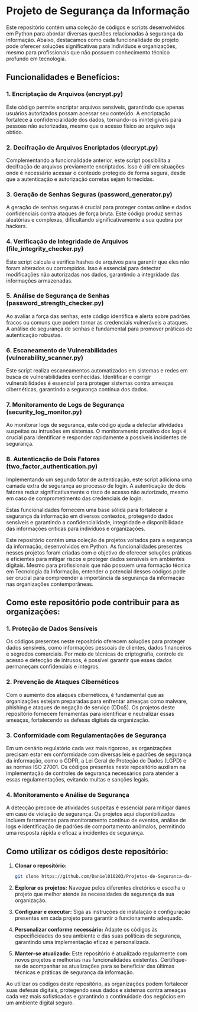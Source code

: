 # Projeto de Segurança da Informação

Este repositório contém uma coleção de códigos e scripts desenvolvidos em Python para abordar diversas questões relacionadas à segurança da informação. Abaixo, destacamos como cada funcionalidade do projeto pode oferecer soluções significativas para indivíduos e organizações, mesmo para profissionais que não possuem conhecimento técnico profundo em tecnologia.

## Funcionalidades e Benefícios:

### 1. Encriptação de Arquivos (encrypt.py)
Este código permite encriptar arquivos sensíveis, garantindo que apenas usuários autorizados possam acessar seu conteúdo. A encriptação fortalece a confidencialidade dos dados, tornando-os ininteligíveis para pessoas não autorizadas, mesmo que o acesso físico ao arquivo seja obtido.

### 2. Decifração de Arquivos Encriptados (decrypt.py)
Complementando a funcionalidade anterior, este script possibilita a decifração de arquivos previamente encriptados. Isso é útil em situações onde é necessário acessar o conteúdo protegido de forma segura, desde que a autenticação e autorização corretas sejam fornecidas.

### 3. Geração de Senhas Seguras (password_generator.py)
A geração de senhas seguras é crucial para proteger contas online e dados confidenciais contra ataques de força bruta. Este código produz senhas aleatórias e complexas, dificultando significativamente a sua quebra por hackers.

### 4. Verificação de Integridade de Arquivos (file_integrity_checker.py)
Este script calcula e verifica hashes de arquivos para garantir que eles não foram alterados ou corrompidos. Isso é essencial para detectar modificações não autorizadas nos dados, garantindo a integridade das informações armazenadas.

### 5. Análise de Segurança de Senhas (password_strength_checker.py)
Ao avaliar a força das senhas, este código identifica e alerta sobre padrões fracos ou comuns que podem tornar as credenciais vulneráveis a ataques. A análise de segurança de senhas é fundamental para promover práticas de autenticação robustas.

### 6. Escaneamento de Vulnerabilidades (vulnerability_scanner.py)
Este script realiza escaneamentos automatizados em sistemas e redes em busca de vulnerabilidades conhecidas. Identificar e corrigir vulnerabilidades é essencial para proteger sistemas contra ameaças cibernéticas, garantindo a segurança contínua dos dados.

### 7. Monitoramento de Logs de Segurança (security_log_monitor.py)
Ao monitorar logs de segurança, este código ajuda a detectar atividades suspeitas ou intrusões em sistemas. O monitoramento proativo dos logs é crucial para identificar e responder rapidamente a possíveis incidentes de segurança.

### 8. Autenticação de Dois Fatores (two_factor_authentication.py)
Implementando um segundo fator de autenticação, este script adiciona uma camada extra de segurança ao processo de login. A autenticação de dois fatores reduz significativamente o risco de acesso não autorizado, mesmo em caso de comprometimento das credenciais de login.

Estas funcionalidades fornecem uma base sólida para fortalecer a segurança da informação em diversos contextos, protegendo dados sensíveis e garantindo a confidencialidade, integridade e disponibilidade das informações críticas para indivíduos e organizações.


Este repositório contém uma coleção de projetos voltados para a segurança da informação, desenvolvidos em Python. As funcionalidades presentes nesses projetos foram criadas com o objetivo de oferecer soluções práticas e eficientes para mitigar riscos e proteger dados sensíveis em ambientes digitais. Mesmo para profissionais que não possuem uma formação técnica em Tecnologia da Informação, entender o potencial desses códigos pode ser crucial para compreender a importância da segurança da informação nas organizações contemporâneas.

## Como este repositório pode contribuir para as organizações:

### 1. Proteção de Dados Sensíveis
Os códigos presentes neste repositório oferecem soluções para proteger dados sensíveis, como informações pessoais de clientes, dados financeiros e segredos comerciais. Por meio de técnicas de criptografia, controle de acesso e detecção de intrusos, é possível garantir que esses dados permaneçam confidenciais e integros.

### 2. Prevenção de Ataques Cibernéticos
Com o aumento dos ataques cibernéticos, é fundamental que as organizações estejam preparadas para enfrentar ameaças como malware, phishing e ataques de negação de serviço (DDoS). Os projetos deste repositório fornecem ferramentas para identificar e neutralizar essas ameaças, fortalecendo as defesas digitais da organização.

### 3. Conformidade com Regulamentações de Segurança
Em um cenário regulatório cada vez mais rigoroso, as organizações precisam estar em conformidade com diversas leis e padrões de segurança da informação, como o GDPR, a Lei Geral de Proteção de Dados (LGPD) e as normas ISO 27001. Os códigos presentes neste repositório auxiliam na implementação de controles de segurança necessários para atender a essas regulamentações, evitando multas e sanções legais.

### 4. Monitoramento e Análise de Segurança
A detecção precoce de atividades suspeitas é essencial para mitigar danos em caso de violação de segurança. Os projetos aqui disponibilizados incluem ferramentas para monitoramento contínuo de eventos, análise de logs e identificação de padrões de comportamento anômalos, permitindo uma resposta rápida e eficaz a incidentes de segurança.

## Como utilizar os códigos deste repositório:

1. **Clonar o repositório:**
   ```bash
   git clone https://github.com/Daniel010203/Projetos-de-Seguranca-da-Informacao.git
   ```

2. **Explorar os projetos:**
   Navegue pelos diferentes diretórios e escolha o projeto que melhor atende às necessidades de segurança da sua organização.

3. **Configurar e executar:**
   Siga as instruções de instalação e configuração presentes em cada projeto para garantir o funcionamento adequado.

4. **Personalizar conforme necessário:**
   Adapte os códigos às especificidades do seu ambiente e das suas políticas de segurança, garantindo uma implementação eficaz e personalizada.

5. **Manter-se atualizado:**
   Este repositório é atualizado regularmente com novos projetos e melhorias nas funcionalidades existentes. Certifique-se de acompanhar as atualizações para se beneficiar das últimas técnicas e práticas de segurança da informação.

Ao utilizar os códigos deste repositório, as organizações podem fortalecer suas defesas digitais, protegendo seus dados e sistemas contra ameaças cada vez mais sofisticadas e garantindo a continuidade dos negócios em um ambiente digital seguro.
